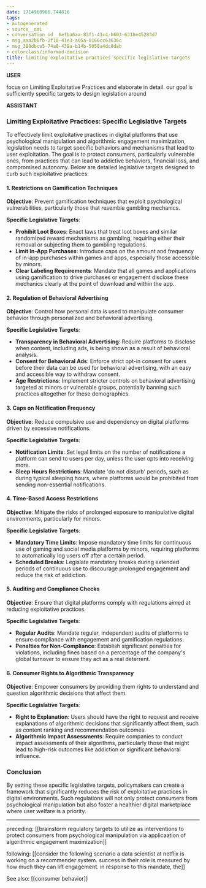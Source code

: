 ```yaml
---
date: 1714960966.744816
tags:
- autogenerated
- source__oai
- conversation_id__6efba6aa-83f1-41c4-b603-631be45283d7
- msg_aaa2b6fb-2f10-41e3-a05a-0166cc63636c
- msg_380dbce5-74a8-438a-b14b-5058a4dc8dab
- colorclass/informed-decision
title: limiting exploitative practices specific legislative targets
---
```


**USER**

focus on Limiting Exploitative Practices and elaborate in detail. our goal is sufficiently specific targets to design legislation around


**ASSISTANT**

### Limiting Exploitative Practices: Specific Legislative Targets

To effectively limit exploitative practices in digital platforms that use psychological manipulation and algorithmic engagement maximization, legislation needs to target specific behaviors and mechanisms that lead to user exploitation. The goal is to protect consumers, particularly vulnerable ones, from practices that can lead to addictive behaviors, financial loss, and compromised autonomy. Below are detailed legislative targets designed to curb such exploitative practices:

#### 1. **Restrictions on Gamification Techniques**

**Objective**: Prevent gamification techniques that exploit psychological vulnerabilities, particularly those that resemble gambling mechanics.

**Specific Legislative Targets**:
- **Prohibit Loot Boxes**: Enact laws that treat loot boxes and similar randomized reward mechanisms as gambling, requiring either their removal or subjecting them to gambling regulations.
- **Limit In-App Purchases**: Introduce caps on the amount and frequency of in-app purchases within games and apps, especially those accessible by minors.
- **Clear Labeling Requirements**: Mandate that all games and applications using gamification to drive purchases or engagement disclose these mechanics clearly at the point of download and within the app.

#### 2. **Regulation of Behavioral Advertising**

**Objective**: Control how personal data is used to manipulate consumer behavior through personalized and behavioral advertising.

**Specific Legislative Targets**:
- **Transparency in Behavioral Advertising**: Require platforms to disclose when content, including ads, is being shown as a result of behavioral analysis.
- **Consent for Behavioral Ads**: Enforce strict opt-in consent for users before their data can be used for behavioral advertising, with an easy and accessible way to withdraw consent.
- **Age Restrictions**: Implement stricter controls on behavioral advertising targeted at minors or vulnerable groups, potentially banning such practices altogether for these demographics.

#### 3. **Caps on Notification Frequency**

**Objective**: Reduce compulsive use and dependency on digital platforms driven by excessive notifications.

**Specific Legislative Targets**:
- **Notification Limits**: Set legal limits on the number of notifications a platform can send to users per day, unless the user opts into receiving more.
- **Sleep Hours Restrictions**: Mandate 'do not disturb' periods, such as during typical sleeping hours, where platforms would be prohibited from sending non-essential notifications.

#### 4. **Time-Based Access Restrictions**

**Objective**: Mitigate the risks of prolonged exposure to manipulative digital environments, particularly for minors.

**Specific Legislative Targets**:
- **Mandatory Time Limits**: Impose mandatory time limits for continuous use of gaming and social media platforms by minors, requiring platforms to automatically log users off after a certain period.
- **Scheduled Breaks**: Legislate mandatory breaks during extended periods of continuous use to discourage prolonged engagement and reduce the risk of addiction.

#### 5. **Auditing and Compliance Checks**

**Objective**: Ensure that digital platforms comply with regulations aimed at reducing exploitative practices.

**Specific Legislative Targets**:
- **Regular Audits**: Mandate regular, independent audits of platforms to ensure compliance with engagement and gamification regulations.
- **Penalties for Non-Compliance**: Establish significant penalties for violations, including fines based on a percentage of the company's global turnover to ensure they act as a real deterrent.

#### 6. **Consumer Rights to Algorithmic Transparency**

**Objective**: Empower consumers by providing them rights to understand and question algorithmic decisions that affect them.

**Specific Legislative Targets**:
- **Right to Explanation**: Users should have the right to request and receive explanations of algorithmic decisions that significantly affect them, such as content ranking and recommendation outcomes.
- **Algorithmic Impact Assessments**: Require companies to conduct impact assessments of their algorithms, particularly those that might lead to high-risk outcomes like addiction or significant behavioral influence.

### Conclusion

By setting these specific legislative targets, policymakers can create a framework that significantly reduces the risk of exploitative practices in digital environments. Such regulations will not only protect consumers from psychological manipulation but also foster a healthier digital marketplace where user welfare is a priority.


---

preceding: [[brainstorm regulatory targets to utilize as interventions to protect consumers from psychological manipulation via applicaation of algorithmic engagement maximization]]  


following: [[consider the following scenario a data scientist at netflix is working on a recommender system. success in their role is measured by how much they can lift engagement. in response to this mandate, the]]

See also: [[consumer behavior]]